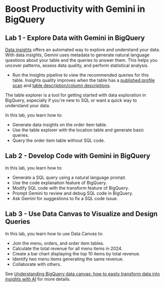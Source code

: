 # Boost Productivity with Gemini in BigQuery

## Lab 1 - Explore Data with Gemini in BigQuery

[Data insights](https://cloud.google.com/bigquery/docs/data-insights) offers an automated way to explore and understand your data. With data insights, Gemini uses metadata to generate natural language questions about your table and the queries to answer them. This helps you uncover patterns, assess data quality, and perform statistical analysis.

- Run the Insights pipeline to view the recommended queries for this table. Insights quality improves when the table has a [published profile scan](https://cloud.google.com/bigquery/docs/data-profile-scan) and [table description/column descriptions](https://cloud.google.com/bigquery/docs/data-insights).

The table explorer is a tool for getting started with data exploration in BigQuery, especially if you're new to SQL or want a quick way to understand your data.

In this lab, you learn how to:

- Generate data insights on the order item table.
- Use the table explorer with the location table and generate basic queries.
- Query the order item table without SQL code.

## Lab 2 - Develop Code with Gemini in BigQuery

In this lab, you learn how to:

- Generate a SQL query using a natural language prompt.
- Use the code explanation feature of BigQuery.
- Modify SQL code with the transform feature of BigQuery.
- Prompt Gemini to review and debug SQL code in BigQuery.
- Ask Gemini for suggestions to fix a SQL code issue.

## Lab 3 - Use Data Canvas to Visualize and Design Queries

In this lab, you learn how to use Data Canvas to:

- Join the menu, orders, and order item tables.
- Calculate the total revenue for all menu items in 2024.
- Create a bar chart displaying the top 10 items by total revenue.
- Identify two menu items generating the same revenue.
- Collaborate with others.

See [Understanding BigQuery data canvas: how to easily transform data into insights with AI](https://cloud.google.com/blog/products/data-analytics/using-bigquery-data-canvas-a-deep-dive) for more details.
